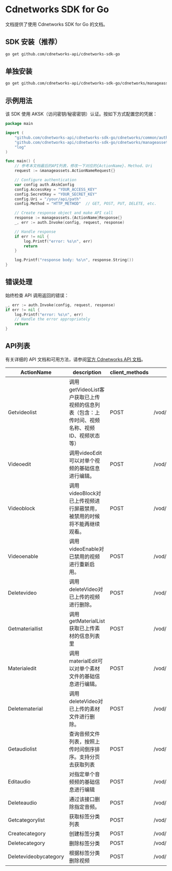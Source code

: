 # Cdnetworks SDK for Go

文档提供了使用 Cdnetworks SDK for Go 的文档。

## SDK 安装（推荐）

```bash
go get github.com/cdnetworks-api/cdnetworks-sdk-go
```

## 单独安装

```bash
go get github.com/cdnetworks-api/cdnetworks-sdk-go/cdnetworks/manageassets
```

## 示例用法

该 SDK 使用 AKSK（访问密钥/秘密密钥）认证。按如下方式配置您的凭据：

```go
package main

import (
    "github.com/cdnetworks-api/cdnetworks-sdk-go/cdnetworks/common/auth"
    "github.com/cdnetworks-api/cdnetworks-sdk-go/cdnetworks/manageassets"
    "log"
)

func main() {
    // 参考本文档最后的API列表，修改一下对应的{ActionName}、Method、Uri
    request := &manageassets.ActionNameRequest{}

    // Configure authentication
    var config auth.AkskConfig
    config.AccessKey = "YOUR_ACCESS_KEY"
    config.SecretKey = "YOUR_SECRET_KEY"
    config.Uri = "/your/api/path"
    config.Method = "HTTP_METHOD"  // GET, POST, PUT, DELETE, etc.

    // Create response object and make API call
    response := manageassets.{ActionName}Response{}
    _, err := auth.Invoke(config, request, response)

    // Handle response
    if err != nil {
        log.Printf("error: %s\n", err)
        return
    }

    log.Printf("response body: %s\n", response.String())
}
```

## 错误处理

始终检查 API 调用返回的错误：

```go
_, err := auth.Invoke(config, request, response)
if err != nil {
    log.Printf("error: %s\n", err)
    // Handle the error appropriately
    return
}
```

## API列表
有关详细的 API 文档和可用方法，请参阅[官方 Cdnetworks API 文档](https://docs.cdnetworks.com/en/cdn/apidocs)。

| ActionName | description | client_methods | uri |
| --- | --- | --- | --- |
| Getvideolist | 调用getVideoList客户获取已上传视频的信息列表（包含：上传时间、视频名称、视频ID、视频状态等） | POST | /vod/videoManage/getVideoList |
| Videoedit | 调用videoEdit可以对单个视频的基础信息进行编辑。 | POST | /vod/videoManage/videoEdit |
| Videoblock | 调用videoBlock对已上传视频进行屏蔽禁用，被禁用的时候将不能再继续观看。 | POST | /vod/videoManage/videoBlock |
| Videoenable | 调用videoEnable对已禁用的视频进行重新启用。 | POST | /vod/videoManage/videoEnable |
| Deletevideo | 调用deleteVideo对已上传的视频进行删除。 | POST | /vod/videoManage/deleteVideo |
| Getmateriallist | 调用getMaterialList获取已上传素材的信息列表里 | POST | /vod/material/getMaterialList |
| Materialedit | 调用materialEdit可以对单个素材文件的基础信息进行编辑。 | POST | /vod/material/materialEdit |
| Deletematerial | 调用deleteVideo对已上传的素材文件进行删除。 | POST | /vod/material/deleteMaterial |
| Getaudiolist | 查询音频文件列表，按照上传时间倒序排序。支持分页去获取列表 | POST | /vod/audioManage/getAudioList |
| Editaudio | 对指定单个音频频的基础信息进行编辑 | POST | /vod/audioManage/editAudio |
| Deleteaudio | 通过该接口删除指定音频。 | POST | /vod/audioManage/deleteAudio |
| Getcategorylist | 获取标签分类列表 | POST | /vod/videoCategory/getCategoryList |
| Createcategory | 创建标签分类 | POST | /vod/videoCategory/createCategory |
| Deletecategory | 删除标签分类 | POST | /vod/videoCategory/deleteCategory |
| Deletevideobycategory | 根据标签分类删除视频 | POST | /vod/videoCategory/deleteVideoByCategory |